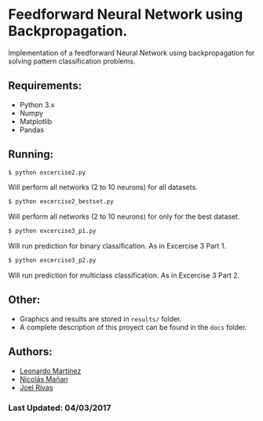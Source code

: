 # Feedforward Neural Network using Backpropagation.

Implementation of a feedforward Neural Network using backpropagation for solving pattern classification problems.

## Requirements:
  - Python 3.x
  - Numpy
  - Matplotlib
  - Pandas

## Running:

  ```bash
  $ python excercise2.py
  ```
  Will perform all networks (2 to 10 neurons) for all datasets.

  ```bash
  $ python excercise2_bestset.py
  ```
  Will perform all networks (2 to 10 neurons) for only for the best dataset.

  ```bash
  $ python excercise3_p1.py
  ```
  Will run prediction for binary classification. As in Excercise 3 Part 1.

  ```bash
  $ python excercise3_p2.py
  ```
  Will run prediction for multiclass classification. As in Excercise 3 Part 2.

## Other:

  - Graphics and results are stored in `results/` folder.
  - A complete description of this proyect can be found in the `docs` folder.


## Authors:
- [Leonardo Martínez](https://github.com/leotms)
- [Nicolás Mañan](https://github.com/nmanan)
- [Joel Rivas](https://github.com/JoelRg)

### Last Updated: 04/03/2017
